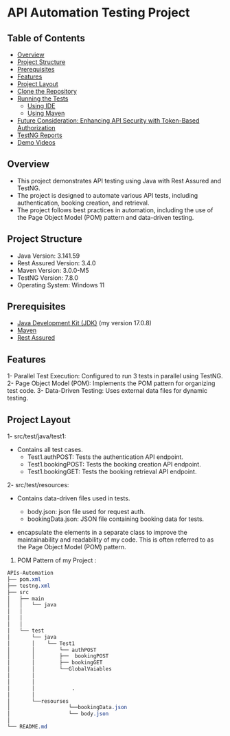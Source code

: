 # API Automation Testing Project

## Table of Contents
- [Overview](#Overview)
- [Project Structure](#Project-Structure)
- [Prerequisites](#Prerequisites)
- [Features](#Features)
- [Project Layout](#Project-Layout)
- [Clone the Repository](#clone-the-repository)
- [Running the Tests](#running-the-tests)
  - [Using IDE](#using-ide)
  - [Using Maven](#using-maven)
- [Future Consideration: Enhancing API Security with Token-Based Authorization](#Enhancing-API-Security-with-Token-Based-Authorization)
- [TestNG Reports](#TestNG-Reports)
- [Demo Videos ](#Demo-Videos) 

## Overview 
- This project demonstrates API testing using Java with Rest Assured and TestNG. 
- The project is designed to automate various API tests, including authentication, booking creation, and retrieval. 
- The project follows best practices in automation, including the use of the Page Object Model (POM) pattern and data-driven testing.

## Project Structure
- Java Version: 3.141.59
- Rest Assured Version: 3.4.0
- Maven Version: 3.0.0-M5
- TestNG Version: 7.8.0
- Operating System: Windows 11
  
## Prerequisites
- [Java Development Kit (JDK)](https://www.oracle.com/java/technologies/javase-jdk11-downloads.html) (my version  17.0.8)
- [Maven](https://maven.apache.org/install.html)
- [Rest Assured](https://rest-assured.io/)

## Features
1- Parallel Test Execution: Configured to run 3 tests in parallel using TestNG.
2- Page Object Model (POM): Implements the POM pattern for organizing test code.
3- Data-Driven Testing: Uses external data files for dynamic testing.

## Project Layout
1- src/test/java/test1:
   - Contains all test cases.
        - Test1.authPOST: Tests the authentication API endpoint.
        - Test1.bookingPOST: Tests the booking creation API endpoint.
        - Test1.bookingGET: Tests the booking retrieval API endpoint.
     
2- src/test/resources:
   - Contains data-driven files used in tests.
        -  body.json: json file used for request auth.
        -  bookingData.json: JSON file containing booking data for tests.

- encapsulate the elements in a separate class to improve the maintainability and readability of my code. This is often referred to as the Page Object Model (POM) pattern.
  
 1. POM Pattern of my Project :
   ```css
   APIs-Automation
   ├── pom.xml
   ├── testng.xml
   ├── src
   │   ├── main
   │   │   └── java
   │   │       
   │   │     
   │   │       
   │   └── test
   │       └── java
   │       │    └── Test1
   │       │        └── authPOST
   │       │        ├──  bookingPOST
   │       │        ├── bookingGET
   │       │        └──GlobalVaiables          
   │       │                      
   │       │                          
   │       │            . 
   │       │               
   │       └──resourses             
   │                   └──bookingData.json
   │                   └── body.json
   │                        
   └── README.md

